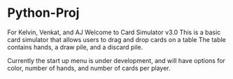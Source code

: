 # Python-Proj
For Kelvin, Venkat, and AJ
Welcome to Card Simulator v3.0
This is a basic card simulator that allows users to drag and drop cards on a table
The table contains hands, a draw pile, and a discard pile.

Currently the start up menu is under development, and will have options for color, number of hands, and number of cards per player.

